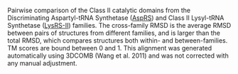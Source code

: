 Pairwise comparison of the Class II catalytic domains from the Discriminating Aspartyl-tRNA Synthetase (<a href='/class2/asp1'>AspRS</a>) and Class II Lysyl-tRNA Synthetase (<a href='/class2/lys'>LysRS-II</a>) families. 
	The cross-family RMSD is the average RMSD between pairs of structures from different families, and is
	 larger than the total RMSD, which compares structures both within- and between-families. TM scores are bound between 0 and 1. 
	 This alignment was generated automatically using 3DCOMB (Wang et al. 2011) and was not corrected with any manual adjustment.
